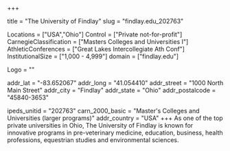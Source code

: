 
+++

title = "The University of Findlay"
slug = "findlay.edu_202763"

Locations = ["USA","Ohio"]
Control = ["Private not-for-profit"]
CarnegieClassification = ["Masters Colleges and Universities I"]
AthleticConferences = ["Great Lakes Intercollegiate Ath Conf"]
InstitutionalSize = ["1,000 - 4,999"]
domain = ["findlay.edu"]

Logo = ""

addr_lat = "-83.652067"
addr_long = "41.054410"
addr_street = "1000 North Main Street"
addr_city = "Findlay"
addr_state = "Ohio"
addr_postalcode = "45840-3653"

ipeds_unitid = "202763"
carn_2000_basic = "Master's Colleges and Universities (larger programs)"
addr_country = "USA"
+++
    As one of the top private universities in Ohio, The University of Findlay is known for innovative programs in pre-veterinary medicine, education, business, health professions, equestrian studies and environmental sciences.
